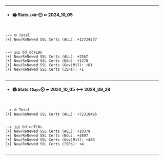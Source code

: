 

---
- #### 🖨️ **Stats** `24Hr`⏲️ ➼ 2024_10_05
```console


--> 🌐 Total
[+] New/ReNewed SSL Certs (ALL): +12724237


--> 🇧🇩 bd_ccTLDs
[+] New/ReNewed SSL Certs (ALL): +2567
[+] New/ReNewed SSL Certs (Edu): +1278
[+] New/ReNewed SSL Certs (Gov|Mil): +81
[+] New/ReNewed SSL Certs (ISPs): +1


```

---
- #### 🖨️ **Stats** `7Days`⏲️ ➼ 2024_10_05 <--> 2024_09_28
```console


--> 🌐 Total
[+] New/ReNewed SSL Certs (ALL): +72318495


--> 🇧🇩 bd_ccTLDs
[+] New/ReNewed SSL Certs (ALL): +10379
[+] New/ReNewed SSL Certs (Edu): +3897
[+] New/ReNewed SSL Certs (Gov|Mil): +480
[+] New/ReNewed SSL Certs (ISPs): +4


```

---

